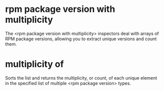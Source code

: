 # rpm package version with multiplicity

The &lt;rpm package version with multiplicity&gt; inspectors deal with arrays of RPM package versions, allowing you to extract unique versions and count them.

# multiplicity of <rpm package version with multiplicity>

Sorts the list and returns the multiplicity, or count, of each unique element in the specified list of multiple &lt;rpm package version&gt; types.
